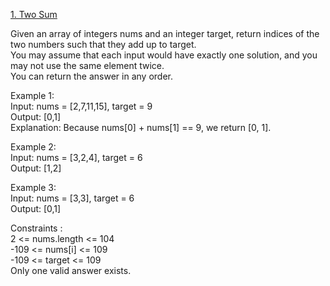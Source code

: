 [1. Two Sum](https://leetcode.com/problems/two-sum/)




Given an array of integers nums and an integer target, return indices of the two numbers such that they add up to target.               
You may assume that each input would have exactly one solution, and you may not use the same element twice.              
You can return the answer in any order.              

Example 1:                 
Input: nums = [2,7,11,15], target = 9             
Output: [0,1]                
Explanation: Because nums[0] + nums[1] == 9, we return [0, 1].              

Example 2:              
Input: nums = [3,2,4], target = 6                
Output: [1,2]             

Example 3:                      
Input: nums = [3,3], target = 6           
Output: [0,1]             

Constraints :             
2 <= nums.length <= 104             
-109 <= nums[i] <= 109              
-109 <= target <= 109           
Only one valid answer exists.               
